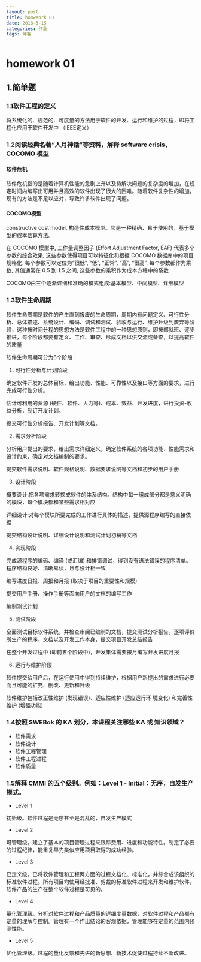 ```yaml
---
layout: post
title: homweork 01
date: 2018-3-15
categories: 作业
tags: 博客
---
```

# homework 01

## 1.简单题

### 1.1软件工程的定义
将系统化的、规范的、可度量的方法用于软件的开发、运行和维护的过程，即将工程化应用于软件开发中
（IEEE定义）

### 1.2阅读经典名著“人月神话”等资料，解释 software crisis、COCOMO 模型

#### 软件危机
软件危机指的是随着计算机性能的急剧上升以及待解决问题的复杂度的增加，在规定时间内编写出可用并且高效的软件出现了很大的困难。随着软件复杂性的增加，现有的方法是不足以应对，导致许多软件出现了问题。

#### COCOMO模型
constructive cost model, 构造性成本模型。它是一种精确、易于使用的，基于模型的成本估算方法。

在 COCOMO 模型中, 工作量调整因子 (Effort Adjustment Factor, EAF) 代表多个参数的综合效果, 这些参数使得项目可以特征化和根据 COCOMO 数据库中的项目规格化. 每个参数可以定位为“很低”, “低”, “正常”, “高”, “很高”. 每个参数都作为乘数, 其值通常在 0.5 到 1.5 之间, 这些参数的乘积作为成本方程中的系数

COCOMO由三个逐渐详细和准确的模式组成:基本模型、中间模型、详细模型

### 1.3软件生命周期

软件生命周期是软件的产生直到报废的生命周期，周期内有问题定义、可行性分析、总体描述、系统设计、编码、调试和测试、验收与运行、维护升级到废弃等阶段，这种按时间分程的思想方法是软件工程中的一种思想原则，即按部就班、逐步推进，每个阶段都要有定义、工作、审查、形成文档以供交流或备查，以提高软件的质量

软件生命周期可分为6个阶段：

1. 可行性分析与计划阶段


确定软件开发的总体目标，给出功能、性能、可靠性以及接口等方面的要求，进行完成可行性分析。

估计可利用的资源 (硬件、软件、人力等)、成本、效益、开发进度，进行投资-收益分析，制订开发计划。

提交可行性分析报告、开发计划等文档。

2. 需求分析阶段


分析用户提出的要求，给出需求详细定义，确定软件系统的各项功能、性能需求和设计约束，确定对文档编制的要求。

提交软件需求说明、软件规格说明、数据要求说明等文档和初步的用户手册

3. 设计阶段


概要设计:把各项需求转换成软件的体系结构。结构中每一组成部分都是意义明确的模块，每个模块都和某些需求相对应

详细设计:对每个模块所要完成的工作进行具体的描述，提供源程序编写的直接依据

提交结构设计说明、详细设计说明和测试计划初稿等文档

4. 实现阶段


完成源程序的编码、编译 (或汇编) 和排错调试，得到没有语法错误的程序清单。程序结构良好、清晰易读，且与设计相一致

编写进度日报、周报和月报 (取决于项目的重要性和规模)

提交用户手册、操作手册等面向用户的文档的编写工作

编制测试计划

5. 测试阶段


全面测试目标软件系统，并检查审阅已编制的文档，提交测试分析报告。逐项评价所生产的程序、文档以及开发工作本身，提交项目开发总结报告

在整个开发过程中 (即前五个阶段中)，开发集体需要按月编写开发进度月报

6. 运行与维护阶段


软件提交给用户后，在运行使用中得到持续维护，根据用户新提出的需求进行必要而且可能的扩充、删改、更新和升级

软件维护包括改正性维护 (发现错误)、适应性维护 (适应运行环 境变化) 和完善性维护 (增强功能)


### 1.4按照 SWEBok 的 KA 划分，本课程关注哪些 KA 或 知识领域？
* 软件需求
* 软件设计
* 软件工程管理
* 软件工程过程
* 软件质量

### 1.5解释 CMMI 的五个级别。例如：Level 1 - Initial：无序，自发生产模式。
* Level 1

初始级。软件过程是无序甚至是混乱的，自发生产模式

* Level 2

可管理级。建立了基本的项目管理过程来跟踪费用、进度和功能特性。制定了必要的过程纪律，能重复早先类似应用项目取得的成功经验。

* Level 3

已定义级。已将软件管理和工程两方面的过程文档化、标准化，并综合成该组织的标准软件过程。所有项目均使用经批准、剪裁的标准软件过程来开发和维护软件，软件产品的生产在整个软件过程是可见的。

* Level 4

量化管理级。分析对软件过程和产品质量的详细度量数据，对软件过程和产品都有定量的理解与控制。管理有一个作出结论的客观依据，管理能够在定量的范围内预测性能。

* Level 5

优化管理级。过程的量化反馈和先进的新思想、新技术促使过程持续不断改进。


